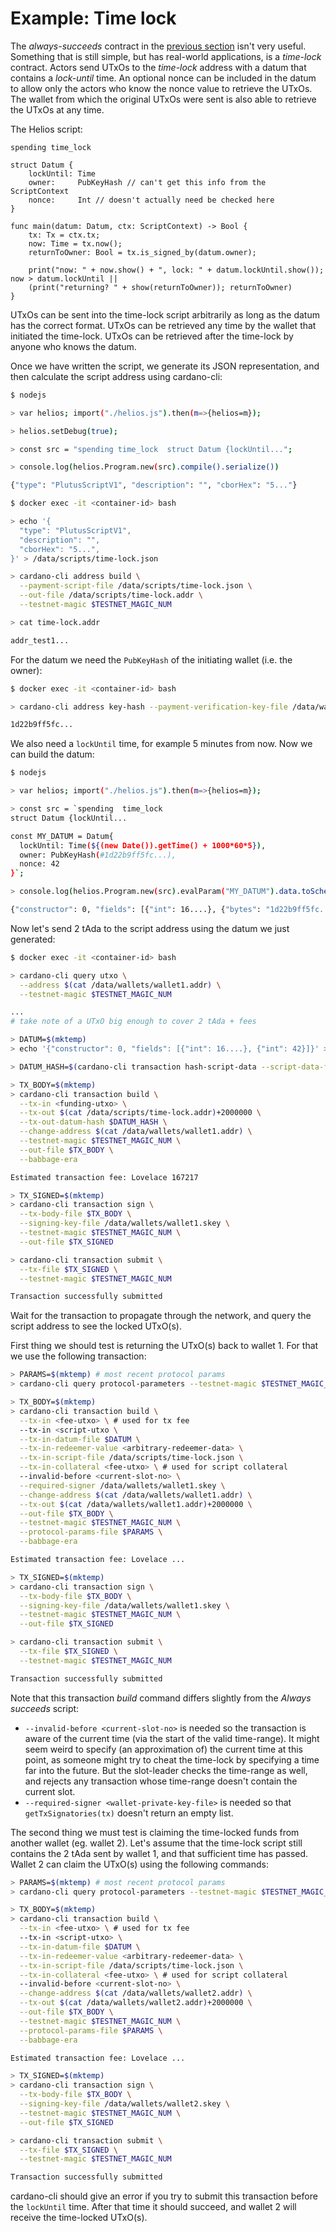 # Example: Time lock

The *always-succeeds* contract in the [previous section](./example-always-succeeds.md) isn't very useful. Something that is still simple, but has real-world applications, is a *time-lock* contract. Actors send UTxOs to the *time-lock* address with a datum that contains a *lock-until* time. An optional nonce can be included in the datum to allow only the actors who know the nonce value to retrieve the UTxOs. The wallet from which the original UTxOs were sent is also able to retrieve the UTxOs at any time.

The Helios script:
```golang
spending time_lock

struct Datum {
    lockUntil: Time
    owner:     PubKeyHash // can't get this info from the ScriptContext
    nonce:     Int // doesn't actually need be checked here
}

func main(datum: Datum, ctx: ScriptContext) -> Bool {
    tx: Tx = ctx.tx;
    now: Time = tx.now();
    returnToOwner: Bool = tx.is_signed_by(datum.owner);

    print("now: " + now.show() + ", lock: " + datum.lockUntil.show()); now > datum.lockUntil || 
    (print("returning? " + show(returnToOwner)); returnToOwner)
}
```

UTxOs can be sent into the time-lock script arbitrarily as long as the datum has the correct format. UTxOs can be retrieved any time by the wallet that initiated the time-lock. UTxOs can be retrieved after the time-lock by anyone who knows the datum.


Once we have written the script, we generate its JSON representation, and then calculate the script address using cardano-cli:
```bash
$ nodejs

> var helios; import("./helios.js").then(m=>{helios=m});

> helios.setDebug(true);

> const src = "spending time_lock  struct Datum {lockUntil...";

> console.log(helios.Program.new(src).compile().serialize())

{"type": "PlutusScriptV1", "description": "", "cborHex": "5..."}
```
```bash
$ docker exec -it <container-id> bash

> echo '{
  "type": "PlutusScriptV1",
  "description": "",
  "cborHex": "5...",
}' > /data/scripts/time-lock.json

> cardano-cli address build \
  --payment-script-file /data/scripts/time-lock.json \
  --out-file /data/scripts/time-lock.addr \
  --testnet-magic $TESTNET_MAGIC_NUM

> cat time-lock.addr

addr_test1...
```

For the datum we need the `PubKeyHash` of the initiating wallet (i.e. the owner):
```bash
$ docker exec -it <container-id> bash

> cardano-cli address key-hash --payment-verification-key-file /data/wallets/wallet1.vkey

1d22b9ff5fc...
```

We also need a `lockUntil` time, for example 5 minutes from now. Now we can build the datum:
```bash
$ nodejs

> var helios; import("./helios.js").then(m=>{helios=m});

> const src = `spending  time_lock 
struct Datum {lockUntil...

const MY_DATUM = Datum{
  lockUntil: Time(${(new Date()).getTime() + 1000*60*5}), 
  owner: PubKeyHash(#1d22b9ff5fc...), 
  nonce: 42
}`;

> console.log(helios.Program.new(src).evalParam("MY_DATUM").data.toSchemaJson());

{"constructor": 0, "fields": [{"int": 16....}, {"bytes": "1d22b9ff5fc..."}, {"int": 42}]}
```

Now let's send 2 tAda to the script address using the datum we just generated:
```bash
$ docker exec -it <container-id> bash

> cardano-cli query utxo \
  --address $(cat /data/wallets/wallet1.addr) \
  --testnet-magic $TESTNET_MAGIC_NUM

...
# take note of a UTxO big enough to cover 2 tAda + fees

> DATUM=$(mktemp)
> echo '{"constructor": 0, "fields": [{"int": 16....}, {"int": 42}]}' > $DATUM

> DATUM_HASH=$(cardano-cli transaction hash-script-data --script-data-file $DATUM)

> TX_BODY=$(mktemp)
> cardano-cli transaction build \
  --tx-in <funding-utxo> \
  --tx-out $(cat /data/scripts/time-lock.addr)+2000000 \
  --tx-out-datum-hash $DATUM_HASH \
  --change-address $(cat /data/wallets/wallet1.addr) \
  --testnet-magic $TESTNET_MAGIC_NUM \
  --out-file $TX_BODY \
  --babbage-era

Estimated transaction fee: Lovelace 167217

> TX_SIGNED=$(mktemp)
> cardano-cli transaction sign \
  --tx-body-file $TX_BODY \
  --signing-key-file /data/wallets/wallet1.skey \
  --testnet-magic $TESTNET_MAGIC_NUM \
  --out-file $TX_SIGNED

> cardano-cli transaction submit \
  --tx-file $TX_SIGNED \
  --testnet-magic $TESTNET_MAGIC_NUM

Transaction successfully submitted
```

Wait for the transaction to propagate through the network, and query the script address to see the locked UTxO(s).

First thing we should test is returning the UTxO(s) back to wallet 1. For that we use the following transaction:
```bash
> PARAMS=$(mktemp) # most recent protocol params
> cardano-cli query protocol-parameters --testnet-magic $TESTNET_MAGIC_NUM > $PARAMS

> TX_BODY=$(mktemp)
> cardano-cli transaction build \
  --tx-in <fee-utxo> \ # used for tx fee
  --tx-in <script-utxo \
  --tx-in-datum-file $DATUM \
  --tx-in-redeemer-value <arbitrary-redeemer-data> \
  --tx-in-script-file /data/scripts/time-lock.json \
  --tx-in-collateral <fee-utxo> \ # used for script collateral
  --invalid-before <current-slot-no> \
  --required-signer /data/wallets/wallet1.skey \
  --change-address $(cat /data/wallets/wallet1.addr) \
  --tx-out $(cat /data/wallets/wallet1.addr)+2000000 \
  --out-file $TX_BODY \
  --testnet-magic $TESTNET_MAGIC_NUM \
  --protocol-params-file $PARAMS \
  --babbage-era

Estimated transaction fee: Lovelace ...

> TX_SIGNED=$(mktemp)
> cardano-cli transaction sign \
  --tx-body-file $TX_BODY \
  --signing-key-file /data/wallets/wallet1.skey \
  --testnet-magic $TESTNET_MAGIC_NUM \
  --out-file $TX_SIGNED

> cardano-cli transaction submit \
  --tx-file $TX_SIGNED \
  --testnet-magic $TESTNET_MAGIC_NUM

Transaction successfully submitted
```

Note that this transaction *build* command differs slightly from the *Always succeeds* script:
 * `--invalid-before <current-slot-no>` is needed so the transaction is aware of the current time (via the start of the valid time-range). It might seem weird to specify (an approximation of) the current time at this point, as someone might try to cheat the time-lock by specifying a time far into the future. But the slot-leader checks the time-range as well, and rejects any transaction whose time-range doesn't contain the current slot.
 * `--required-signer <wallet-private-key-file>` is needed so that `getTxSignatories(tx)` doesn't return an empty list.

The second thing we must test is claiming the time-locked funds from another wallet (eg. wallet 2). Let's assume that the time-lock script still contains the 2 tAda sent by wallet 1, and that sufficient time has passed. Wallet 2 can claim the UTxO(s) using the following commands:
```bash
> PARAMS=$(mktemp) # most recent protocol params
> cardano-cli query protocol-parameters --testnet-magic $TESTNET_MAGIC_NUM > $PARAMS

> TX_BODY=$(mktemp)
> cardano-cli transaction build \
  --tx-in <fee-utxo> \ # used for tx fee
  --tx-in <script-utxo> \
  --tx-in-datum-file $DATUM \
  --tx-in-redeemer-value <arbitrary-redeemer-data> \
  --tx-in-script-file /data/scripts/time-lock.json \
  --tx-in-collateral <fee-utxo> \ # used for script collateral
  --invalid-before <current-slot-no> \
  --change-address $(cat /data/wallets/wallet2.addr) \
  --tx-out $(cat /data/wallets/wallet2.addr)+2000000 \
  --out-file $TX_BODY \
  --testnet-magic $TESTNET_MAGIC_NUM \
  --protocol-params-file $PARAMS \
  --babbage-era

Estimated transaction fee: Lovelace ...

> TX_SIGNED=$(mktemp)
> cardano-cli transaction sign \
  --tx-body-file $TX_BODY \
  --signing-key-file /data/wallets/wallet2.skey \
  --testnet-magic $TESTNET_MAGIC_NUM \
  --out-file $TX_SIGNED

> cardano-cli transaction submit \
  --tx-file $TX_SIGNED \
  --testnet-magic $TESTNET_MAGIC_NUM

Transaction successfully submitted
```

cardano-cli should give an error if you try to submit this transaction before the `lockUntil` time. After that time it should succeed, and wallet 2 will receive the time-locked UTxO(s).
